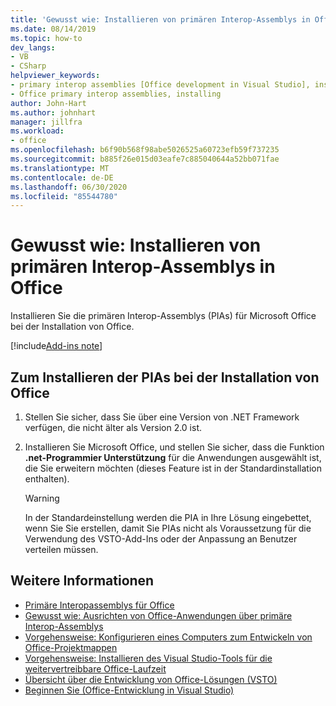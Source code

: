 ```yaml
---
title: 'Gewusst wie: Installieren von primären Interop-Assemblys in Office'
ms.date: 08/14/2019
ms.topic: how-to
dev_langs:
- VB
- CSharp
helpviewer_keywords:
- primary interop assemblies [Office development in Visual Studio], installing
- Office primary interop assemblies, installing
author: John-Hart
ms.author: johnhart
manager: jillfra
ms.workload:
- office
ms.openlocfilehash: b6f90b568f98abe5026525a60723efb59f737235
ms.sourcegitcommit: b885f26e015d03eafe7c885040644a52bb071fae
ms.translationtype: MT
ms.contentlocale: de-DE
ms.lasthandoff: 06/30/2020
ms.locfileid: "85544780"
---
```

# <a name="how-to-install-office-primary-interop-assemblies"></a>Gewusst wie: Installieren von primären Interop-Assemblys in Office
  Installieren Sie die primären Interop-Assemblys (PIAs) für Microsoft Office bei der Installation von Office.

[!include[Add-ins note](includes/addinsnote.md)]

## <a name="to-install-the-pias-when-you-install-office"></a>Zum Installieren der PIAs bei der Installation von Office

1. Stellen Sie sicher, dass Sie über eine Version von .NET Framework verfügen, die nicht älter als Version 2.0 ist.

2. Installieren Sie Microsoft Office, und stellen Sie sicher, dass die Funktion **.net-Programmier Unterstützung** für die Anwendungen ausgewählt ist, die Sie erweitern möchten (dieses Feature ist in der Standardinstallation enthalten).

    > [!WARNING]
    > In der Standardeinstellung werden die PIA in Ihre Lösung eingebettet, wenn Sie Sie erstellen, damit Sie PIAs nicht als Voraussetzung für die Verwendung des VSTO-Add-Ins oder der Anpassung an Benutzer verteilen müssen.

## <a name="see-also"></a>Weitere Informationen
- [Primäre Interopassemblys für Office](../vsto/office-primary-interop-assemblies.md)
- [Gewusst wie: Ausrichten von Office-Anwendungen über primäre Interop-Assemblys](../vsto/how-to-target-office-applications-through-primary-interop-assemblies.md)
- [Vorgehensweise: Konfigurieren eines Computers zum Entwickeln von Office-Projektmappen](../vsto/how-to-configure-a-computer-to-develop-office-solutions.md)
- [Vorgehensweise: Installieren des Visual Studio-Tools für die weitervertreibbare Office-Laufzeit](../vsto/how-to-install-the-visual-studio-tools-for-office-runtime-redistributable.md)
- [Übersicht über die Entwicklung von Office-Lösungen &#40;VSTO&#41;](../vsto/office-solutions-development-overview-vsto.md)
- [Beginnen Sie &#40;Office-Entwicklung in Visual Studio&#41;](../vsto/getting-started-office-development-in-visual-studio.md)
